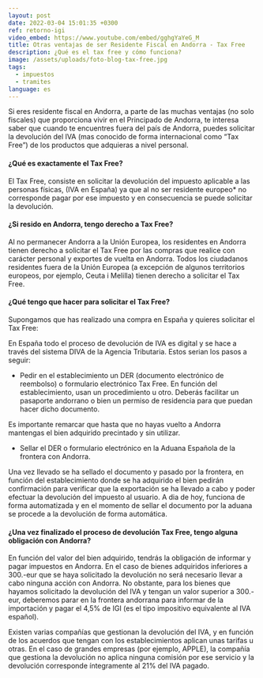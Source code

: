 ```yaml
---
layout: post
date: 2022-03-04 15:01:35 +0300
ref: retorno-igi
video_embed: https://www.youtube.com/embed/gghgYaYeG_M
title: Otras ventajas de ser Residente Fiscal en Andorra - Tax Free
description: ¿Qué es el tax free y cómo funciona?
image: /assets/uploads/foto-blog-tax-free.jpg
tags:
  - impuestos
  - tramites
language: es
---
```

Si eres residente fiscal en Andorra, a parte de las muchas ventajas (no solo fiscales) que proporciona vivir en el Principado de Andorra, te interesa saber que cuando te encuentres fuera del país de Andorra, puedes solicitar la devolución del IVA (mas conocido de forma internacional como “Tax Free”) de los productos que adquieras a nivel personal.

#### ¿Qué es exactamente el Tax Free?

El Tax Free, consiste en solicitar la devolución del impuesto aplicable a las personas físicas, (IVA en España) ya que al no ser residente europeo* no corresponde pagar por ese impuesto y en consecuencia se puede solicitar la devolución.

#### ¿Si resido en Andorra, tengo derecho a Tax Free?

Al no permanecer Andorra a la Unión Europea, los residentes en Andorra tienen derecho a solicitar el Tax Free por las compras que realice con carácter personal y exportes de vuelta en Andorra.  Todos los ciudadanos residentes fuera de la Unión Europea (a excepción de algunos territorios europeos, por ejemplo, Ceuta i Melilla) tienen derecho a solicitar el Tax Free.

#### ¿Qué tengo que hacer para solicitar el Tax Free?

Supongamos que has realizado una compra en España y quieres solicitar el Tax Free:

En España todo el proceso de devolución de IVA es digital y se hace a través del sistema DIVA de la Agencia Tributaria. Estos serian los pasos a seguir:

* Pedir en el establecimiento un DER (documento electrónico de reembolso) o formulario electrónico Tax Free. En función del establecimiento, usan un procedimiento u otro. Deberás facilitar un pasaporte andorrano o bien un permiso de residencia para que puedan hacer dicho documento.

Es importante remarcar que hasta que no hayas vuelto a Andorra mantengas el bien adquirido precintado y sin utilizar. 

* Sellar el DER o formulario electrónico en la Aduana Española de la frontera con Andorra.

Una vez llevado se ha sellado el documento y pasado por la frontera, en función del establecimiento donde se ha adquirido el bien pedirán confirmación para verificar que la exportación se ha llevado a cabo y poder efectuar la devolución del impuesto al usuario. A dia de hoy, funciona de forma automatizada y en el momento de sellar el documento por la aduana se procede a la devolución de forma automática.

#### ¿Una vez finalizado el proceso de devolución Tax Free, tengo alguna obligación con Andorra?

En función del valor del bien adquirido, tendrás la obligación de informar y pagar impuestos en Andorra. En el caso de bienes adquiridos inferiores a 300.-eur que se haya solicitado la devolución no será necesario llevar a cabo ninguna acción con Andorra. No obstante, para los bienes que hayamos solicitado la devolución del IVA y tengan un valor superior a 300.-eur, deberemos parar en la frontera andorrana para informar de la importación y pagar el 4,5% de IGI (es el tipo impositivo equivalente al IVA español).

Existen varias compañías que gestionan la devolución del IVA, y en función de los acuerdos que tengan con los establecimientos aplican unas tarifas u otras. En el caso de grandes empresas (por ejemplo, APPLE), la compañía que gestiona la devolución no aplica ninguna comisión por ese servicio y la devolución corresponde íntegramente al 21% del IVA pagado.
